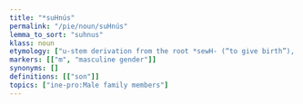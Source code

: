 ```yaml
---
title: "*suHnús"
permalink: "/pie/noun/suHnús"
lemma_to_sort: "suhnus"
klass: noun
etymology: ["u-stem derivation from the root *sewH- (“to give birth”), thus the original meaning being \"birth, fruit of the body\". Tocharian, Greek and Armenian reflect the -yu- derivation from the same root: *suHyús."]
markers: [["m", "masculine gender"]]
synonyms: []
definitions: [["son"]]
topics: ["ine-pro:Male family members"]
---
```

